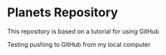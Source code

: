 # Planets Repository

This repository is based on a tutorial for using GitHub

Testing pushing to GitHub from my local computer
